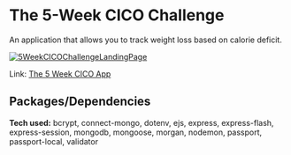 
# The 5-Week CICO Challenge
An application that allows you to track weight loss based on calorie deficit.


<a href="https://petspicturehosting.netlify.app"><img src="https://petspicturehosting.netlify.app/images/5weekforgithub.JPG"  alt="5WeekCICOChallengeLandingPage" border="0" /></a>

Link: [The 5 Week CICO App](https://five-week-challenge-v4.herokuapp.com)

## Packages/Dependencies

**Tech used:** bcrypt, connect-mongo, dotenv, ejs, express, express-flash, express-session, mongodb, mongoose, morgan, nodemon, passport, passport-local, validator


